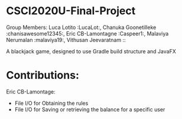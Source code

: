 # CSCI2020U-Final-Project
Group Members: Luca Lotito :LucaLot:, Chanuka Goonetilleke :chanisawesome12345:, Eric CB-Lamontagne :Caspeer1:, Malaviya Nerumalan :malaviya19:, Vithusan Jeevaratnam ::

A blackjack game, designed to use Gradle build structure and JavaFX

# Contributions:

Eric CB-Lamontage:
  - File I/O for Obtaining the rules
  - File I/O for Saving or retrieving the balance for a specific user



